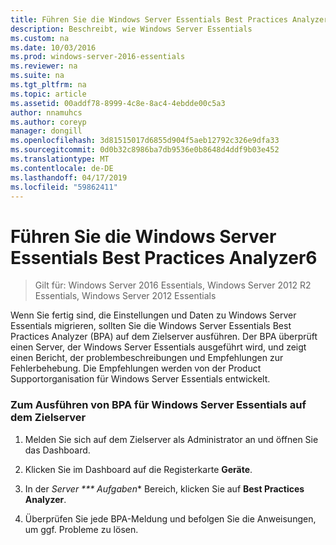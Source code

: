 ```yaml
---
title: Führen Sie die Windows Server Essentials Best Practices Analyzer6
description: Beschreibt, wie Windows Server Essentials
ms.custom: na
ms.date: 10/03/2016
ms.prod: windows-server-2016-essentials
ms.reviewer: na
ms.suite: na
ms.tgt_pltfrm: na
ms.topic: article
ms.assetid: 00addf78-8999-4c8e-8ac4-4ebdde00c5a3
author: nnamuhcs
ms.author: coreyp
manager: dongill
ms.openlocfilehash: 3d81515017d6855d904f5aeb12792c326e9dfa33
ms.sourcegitcommit: 0d0b32c8986ba7db9536e0b8648d4ddf9b03e452
ms.translationtype: MT
ms.contentlocale: de-DE
ms.lasthandoff: 04/17/2019
ms.locfileid: "59862411"
---
```

# <a name="run-the-windows-server-essentials-best-practices-analyzer6"></a>Führen Sie die Windows Server Essentials Best Practices Analyzer6

>Gilt für: Windows Server 2016 Essentials, Windows Server 2012 R2 Essentials, Windows Server 2012 Essentials

Wenn Sie fertig sind, die Einstellungen und Daten zu Windows Server Essentials migrieren, sollten Sie die Windows Server Essentials Best Practices Analyzer (BPA) auf dem Zielserver ausführen. Der BPA überprüft einen Server, der Windows Server Essentials ausgeführt wird, und zeigt einen Bericht, der problembeschreibungen und Empfehlungen zur Fehlerbehebung. Die Empfehlungen werden von der Product Supportorganisation für Windows Server Essentials entwickelt.  
  
### <a name="to-run-the--windows-server-essentials-bpa-on-the-destination-server"></a>Zum Ausführen von BPA für Windows Server Essentials auf dem Zielserver  
  
1.  Melden Sie sich auf dem Zielserver als Administrator an und öffnen Sie das Dashboard.  
  
2.  Klicken Sie im Dashboard auf die Registerkarte **Geräte**.  
  
3.  In der *Server *** Aufgaben** Bereich, klicken Sie auf **Best Practices Analyzer**.  
  
4.  Überprüfen Sie jede BPA-Meldung und befolgen Sie die Anweisungen, um ggf. Probleme zu lösen.
